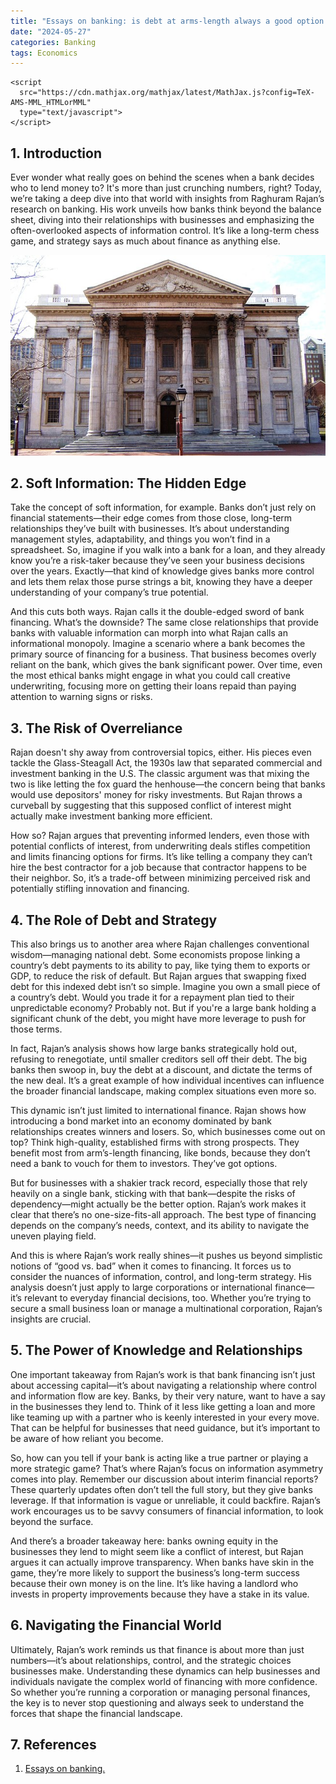 ```yaml
---
title: "Essays on banking: is debt at arms-length always a good option for your business?"
date: "2024-05-27"
categories: Banking
tags: Economics
---
```


```{=html}
<script
  src="https://cdn.mathjax.org/mathjax/latest/MathJax.js?config=TeX-AMS-MML_HTMLorMML"
  type="text/javascript">
</script>
```
## 1. Introduction

Ever wonder what really goes on behind the scenes when a bank decides who to lend money to? It's more than just crunching numbers, right? Today, we’re taking a deep dive into that world with insights from Raghuram Rajan’s research on banking. His work unveils how banks think beyond the balance sheet, diving into their relationships with businesses and emphasizing the often-overlooked aspects of information control. It’s like a long-term chess game, and strategy says as much about finance as anything else.

<img src="/assets/images/essaysonbanking/FirstBankofUS00_crop.jpg" alt="AI"/>

## 2. Soft Information: The Hidden Edge

Take the concept of soft information, for example. Banks don’t just rely on financial statements—their edge comes from those close, long-term relationships they’ve built with businesses. It’s about understanding management styles, adaptability, and things you won’t find in a spreadsheet. So, imagine if you walk into a bank for a loan, and they already know you’re a risk-taker because they’ve seen your business decisions over the years. Exactly—that kind of knowledge gives banks more control and lets them relax those purse strings a bit, knowing they have a deeper understanding of your company’s true potential.

And this cuts both ways. Rajan calls it the double-edged sword of bank financing. What’s the downside? The same close relationships that provide banks with valuable information can morph into what Rajan calls an informational monopoly. Imagine a scenario where a bank becomes the primary source of financing for a business. That business becomes overly reliant on the bank, which gives the bank significant power. Over time, even the most ethical banks might engage in what you could call creative underwriting, focusing more on getting their loans repaid than paying attention to warning signs or risks.

## 3. The Risk of Overreliance

Rajan doesn't shy away from controversial topics, either. His pieces even tackle the Glass-Steagall Act, the 1930s law that separated commercial and investment banking in the U.S. The classic argument was that mixing the two is like letting the fox guard the henhouse—the concern being that banks would use depositors' money for risky investments. But Rajan throws a curveball by suggesting that this supposed conflict of interest might actually make investment banking more efficient.

How so? Rajan argues that preventing informed lenders, even those with potential conflicts of interest, from underwriting deals stifles competition and limits financing options for firms. It’s like telling a company they can’t hire the best contractor for a job because that contractor happens to be their neighbor. So, it’s a trade-off between minimizing perceived risk and potentially stifling innovation and financing.

## 4. The Role of Debt and Strategy

This also brings us to another area where Rajan challenges conventional wisdom—managing national debt. Some economists propose linking a country’s debt payments to its ability to pay, like tying them to exports or GDP, to reduce the risk of default. But Rajan argues that swapping fixed debt for this indexed debt isn’t so simple. Imagine you own a small piece of a country’s debt. Would you trade it for a repayment plan tied to their unpredictable economy? Probably not. But if you're a large bank holding a significant chunk of the debt, you might have more leverage to push for those terms.

In fact, Rajan’s analysis shows how large banks strategically hold out, refusing to renegotiate, until smaller creditors sell off their debt. The big banks then swoop in, buy the debt at a discount, and dictate the terms of the new deal. It’s a great example of how individual incentives can influence the broader financial landscape, making complex situations even more so.

This dynamic isn’t just limited to international finance. Rajan shows how introducing a bond market into an economy dominated by bank relationships creates winners and losers. So, which businesses come out on top? Think high-quality, established firms with strong prospects. They benefit most from arm’s-length financing, like bonds, because they don’t need a bank to vouch for them to investors. They’ve got options.

But for businesses with a shakier track record, especially those that rely heavily on a single bank, sticking with that bank—despite the risks of dependency—might actually be the better option. Rajan’s work makes it clear that there’s no one-size-fits-all approach. The best type of financing depends on the company’s needs, context, and its ability to navigate the uneven playing field.

And this is where Rajan’s work really shines—it pushes us beyond simplistic notions of “good vs. bad” when it comes to financing. It forces us to consider the nuances of information, control, and long-term strategy. His analysis doesn’t just apply to large corporations or international finance—it’s relevant to everyday financial decisions, too. Whether you’re trying to secure a small business loan or manage a multinational corporation, Rajan’s insights are crucial.

## 5. The Power of Knowledge and Relationships

One important takeaway from Rajan’s work is that bank financing isn’t just about accessing capital—it’s about navigating a relationship where control and information flow are key. Banks, by their very nature, want to have a say in the businesses they lend to. Think of it less like getting a loan and more like teaming up with a partner who is keenly interested in your every move. That can be helpful for businesses that need guidance, but it’s important to be aware of how reliant you become.

So, how can you tell if your bank is acting like a true partner or playing a more strategic game? That’s where Rajan’s focus on information asymmetry comes into play. Remember our discussion about interim financial reports? These quarterly updates often don’t tell the full story, but they give banks leverage. If that information is vague or unreliable, it could backfire. Rajan’s work encourages us to be savvy consumers of financial information, to look beyond the surface.

And there’s a broader takeaway here: banks owning equity in the businesses they lend to might seem like a conflict of interest, but Rajan argues it can actually improve transparency. When banks have skin in the game, they’re more likely to support the business’s long-term success because their own money is on the line. It’s like having a landlord who invests in property improvements because they have a stake in its value.

## 6. Navigating the Financial World

Ultimately, Rajan’s work reminds us that finance is about more than just numbers—it’s about relationships, control, and the strategic choices businesses make. Understanding these dynamics can help businesses and individuals navigate the complex world of financing with more confidence. So whether you’re running a corporation or managing personal finances, the key is to never stop questioning and always seek to understand the forces that shape the financial landscape.

## 7. References

1.  [Essays on banking.](https://dspace.mit.edu/handle/1721.1/13883)

